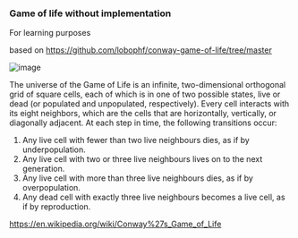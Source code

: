### Game of life without implementation

For learning purposes

based on https://github.com/lobophf/conway-game-of-life/tree/master

![image](https://upload.wikimedia.org/wikipedia/commons/e/e5/Gospers_glider_gun.gif)


The universe of the Game of Life is an infinite, two-dimensional orthogonal grid of square cells, each of which is in one of two possible states, live or dead (or populated and unpopulated, respectively). Every cell interacts with its eight neighbors, which are the cells that are horizontally, vertically, or diagonally adjacent. At each step in time, the following transitions occur:

1.    Any live cell with fewer than two live neighbours dies, as if by underpopulation.
2.    Any live cell with two or three live neighbours lives on to the next generation.
3.    Any live cell with more than three live neighbours dies, as if by overpopulation.
4.    Any dead cell with exactly three live neighbours becomes a live cell, as if by reproduction.

https://en.wikipedia.org/wiki/Conway%27s_Game_of_Life

